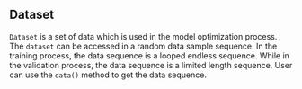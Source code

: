 ## Dataset
`Dataset` is a set of data which is used in the model optimization process. The `dataset` can be accessed in a random data sample sequence. In the training process, the data sequence is a looped endless sequence. While in the validation process, the data sequence is a limited length sequence.  User can use the `data()` method to get the data sequence. 
